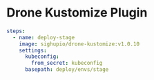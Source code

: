 # Drone Kustomize Plugin


```yaml
steps:
  - name: deploy-stage
    image: sighupio/drone-kustomize:v1.0.10
    settings:
      kubeconfig:
        from_secret: kubeconfig
      basepath: deploy/envs/stage
```